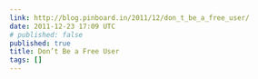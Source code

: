 ```yaml
---
link: http://blog.pinboard.in/2011/12/don_t_be_a_free_user/
date: 2011-12-23 17:09 UTC
# published: false
published: true
title: Don’t Be a Free User
tags: []
---
```



